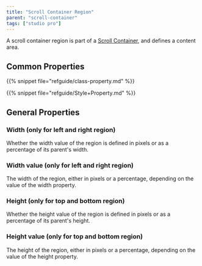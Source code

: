 ```yaml
---
title: "Scroll Container Region"
parent: "scroll-container"
tags: ["studio pro"]
---
```



A scroll container region is part of a [Scroll Container](scroll-container), and defines a content area.

## Common Properties

{{% snippet file="refguide/class-property.md" %}}

{{% snippet file="refguide/Style+Property.md" %}}

## General Properties

### Width (only for left and right region)

Whether the width value of the region is defined in pixels or as a percentage of its parent's width.

### Width value (only for left and right region)

The width of the region, either in pixels or a percentage, depending on the value of the width property.

### Height (only for top and bottom region)

Whether the height value of the region is defined in pixels or as a percentage of its parent's height.

### Height value (only for top and bottom region)

The height of the region, either in pixels or a percentage, depending on the value of the height property.
